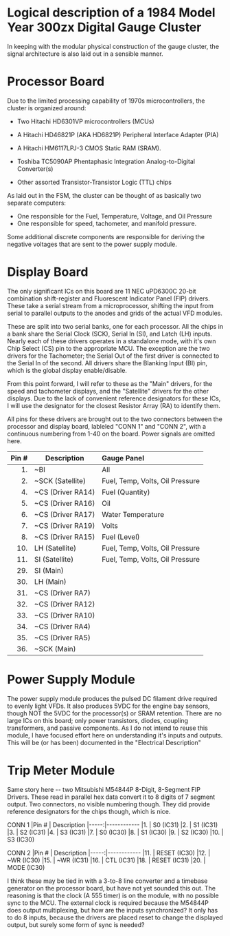 # Logical description of a 1984 Model Year 300zx Digital Gauge Cluster

In keeping with the modular physical construction of the gauge cluster, the signal architecture is also laid out in a sensible manner.

# Processor Board

Due to the limited processing capability of 1970s microcontrollers, the cluster is organized around:

* Two Hitachi HD6301VP microcontrollers (MCUs)
* A Hitachi HD46821P (AKA HD6821P) Peripheral Interface Adapter (PIA)
* A Hitachi HM6117LPJ-3 CMOS Static RAM (SRAM).
* Toshiba TC5090AP Phentaphasic Integration Analog-to-Digital Converter(s)

* Other assorted Transistor-Transistor Logic (TTL) chips

As laid out in the FSM, the cluster can be thought of as basically two separate computers:

* One responsible for the Fuel, Temperature, Voltage, and Oil Pressure
* One responsible for speed, tachometer, and manifold pressure. 

Some additional discrete components are responsible for deriving the negative voltages that are sent to the power supply module.

# Display Board

The only significant ICs on this board are 11  NEC uPD6300C 20-bit combination shift-register and Fluorescent Indicator Panel (FIP) drivers. 
These take a serial stream from a microprocessor, shifting the input from serial to parallel outputs to the anodes and grids of the actual VFD modules. 

These are split into two serial banks, one for each processor. All the chips in a bank share the Serial Clock (SCK), Serial In (SI), and Latch (LH) inputs. 
Nearly each of these drivers operates in a standalone mode, with it's own Chip Select (CS) pin to the appropriate MCU. 
The exception are the two drivers for the Tachometer; the Serial Out of the first driver is connected to the Serial In of the second. 
All drivers share the Blanking Input (BI) pin, which is the global display enable/disable. 

From this point forward, I will refer to these as the "Main" drivers, for the speed and tachometer displays, and the "Satellite" drivers for the other displays. Due to the lack of convenient reference designators for these ICs, I will use the designator for the closest Resistor Array (RA) to identify them. 

All pins for these drivers are brought out to the two connectors between the processor and display board, lableled "CONN 1" and "CONN 2", with a continuous numbering from 1-40 on the board. Power signals are omitted here.

|Pin # | Description        | Gauge Panel
|-----:|------------        |:---
|1.    | ~BI                | All
|2.    | ~SCK (Satellite)   | Fuel, Temp, Volts, Oil Pressure
|4.    | ~CS (Driver RA14)  | Fuel (Quantity)
|5.    | ~CS (Driver RA16)  | Oil
|6.    | ~CS (Driver RA17)  | Water Temperature
|7.    | ~CS (Driver RA19)  | Volts
|8.    | ~CS (Driver RA15)  | Fuel (Level)
|10.   | LH (Satellite)     | Fuel, Temp, Volts, Oil Pressure
|11.   | SI (Satellite)     | Fuel, Temp, Volts, Oil Pressure
|29.   | SI (Main)
|30.   | LH (Main)
|31.   | ~CS (Driver RA7)
|32.   | ~CS (Driver RA12)
|33.   | ~CS (Driver RA10)
|34.   | ~CS (Driver RA4)
|35.   | ~CS (Driver RA5)
|36.   | ~SCK (Main)


# Power Supply Module

The power supply module produces the pulsed DC filament drive required to evenly light VFDs. It also produces 5VDC for the engine bay sensors, though NOT the 5VDC for the processor(s) or SRAM retention. 
There are no large ICs on this board; only power transistors, diodes, coupling transformers, and passive components. 
As I do not intend to reuse this module, I have focused effort here on understanding it's inputs and outputs. 
This will be (or has been) documented in the "Electrical Description"

# Trip Meter Module

Same story here -- two Mitsubishi M54844P 8-Digit, 8-Segment FIP Drivers. These read in parallel hex data convert it to 8 digits of 7 segment output. 
Two connectors, no visible numbering though. They did provide reference designators for the chips though, which is nice. 

CONN 1
|Pin # | Description
|-----:|------------
|1.    | S0 (IC31)
|2.    | S1 (IC31)
|3.    | S2 (IC31)
|4.    | S3 (IC31)
|7.    | S0 (IC30)
|8.    | S1 (IC30)
|9.    | S2 (IC30)
|10.   | S3 (IC30)

CONN 2
|Pin # | Description
|-----:|------------
|11.    | RESET (IC30)
|12.    | ~WR (IC30)
|15.    | ~WR (IC31)
|16.    | CTL (IC31)
|18.    | RESET (IC31)
|20.    | MODE (IC30)

I think these may be tied in with a 3-to-8 line converter and a timebase generator on the processor board, but have not yet sounded this out. The reasoning is that the clock (A 555 timer) is on the module, with no possible sync to the MCU. The external clock is required because the M54844P does output multiplexing, but how are the inputs synchronized? It only has to do 8 inputs, because the drivers are placed reset to change the displayed output, but surely some form of sync is needed?
